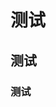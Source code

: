 # 测试
## 测试
### 测试

<script src="https://asciinema.org/a/3AE4RrQVaKNIKXveU8m2eKuh1.js" id="asciicast-3AE4RrQVaKNIKXveU8m2eKuh1" async></script>
